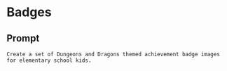 # Badges

## Prompt

```text
Create a set of Dungeons and Dragons themed achievement badge images for elementary school kids.
```